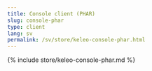 ```yaml
---
title: Console client (PHAR)
slug: console-phar
type: client
lang: sv
permalink: /sv/store/keleo-console-phar.html
---
```


{% include store/keleo-console-phar.md %}
